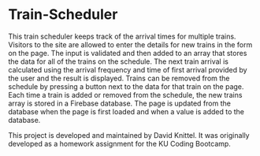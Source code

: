 # Train-Scheduler
This train scheduler keeps track of the arrival times for multiple trains. Visitors to the site are allowed to enter the details for new trains in the form on the page. The input is validated and then added to an array that stores the data for all of the trains on the schedule. The next train arrival is calculated using the arrival frequency and time of first arrival provided by the user and the result is displayed. Trains can be removed from the schedule by pressing a button next to the data for that train on the page. Each time a train is added or removed from the schedule, the new trains array is stored in a Firebase database. The page is updated from the database when the page is first loaded and when a value is added to the database.

This project is developed and maintained by David Knittel. It was originally developed as a homework assignment for the KU Coding Bootcamp.